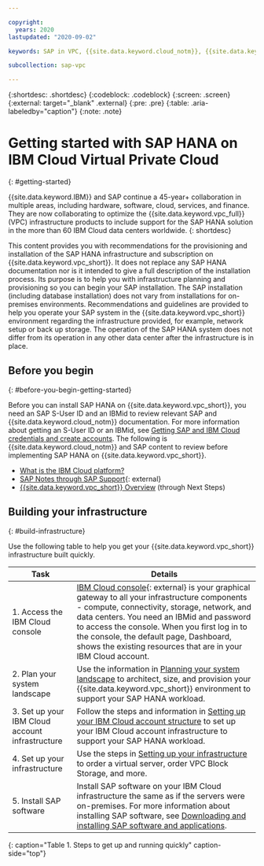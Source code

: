 ```yaml
---

copyright:
  years: 2020
lastupdated: "2020-09-02"

keywords: SAP in VPC, {{site.data.keyword.cloud_notm}}, {{site.data.keyword.cos_full_notm}}, {{site.data.keyword.cos_short}}, {{site.data.keyword.openshiftlong_notm}}, {{site.data.keyword.openshiftshort}}, Red Hat Enterprise Linux, SAP Data Hub on {{site.data.keyword.cloud_notm}}, data orchestration, data governance, data integration

subcollection: sap-vpc

---
```


{:shortdesc: .shortdesc}
{:codeblock: .codeblock}
{:screen: .screen}
{:external: target="_blank" .external}
{:pre: .pre}
{:table: .aria-labeledby="caption"}
{:note: .note}

# Getting started with SAP HANA on IBM Cloud Virtual Private Cloud
{: #getting-started}

{{site.data.keyword.IBM}} and SAP continue a 45-year+ collaboration in multiple areas, including hardware, software, cloud, services, and finance. They are now collaborating to optimize the {{site.data.keyword.vpc_full}} (VPC) infrastructure products to include support for the SAP HANA solution in the more than 60 IBM Cloud data centers worldwide.
{: shortdesc}

This content provides you with recommendations for the provisioning and installation of the SAP HANA infrastructure and subscription on {{site.data.keyword.vpc_short}}. It does not replace any SAP HANA documentation nor is it intended to give a full description of the installation process. Its purpose is to help you with infrastructure planning and provisioning so you can begin your SAP installation. The SAP installation (including database installation) does not vary from installations for on-premises environments. Recommendations and guidelines are provided to help you operate your SAP system in the {{site.data.keyword.vpc_short}} environment regarding the infrastructure provided, for example, network setup or back up storage. The operation of the SAP HANA system does not differ from its operation in any other data center after the infrastructure is in place.


## Before you begin
{: #before-you-begin-getting-started}

Before you can install SAP HANA on {{site.data.keyword.vpc_short}}, you need an SAP S-User ID and an IBMid to review relevant SAP and {{site.data.keyword.cloud_notm}} documentation. For more information about getting an S-User ID or an IBMid, see [Getting SAP and IBM Cloud credentials and create accounts](/docs/sap-vpc-hana?topic=sap-vpc-hana-planning-your-system-landscape#get_sap_ibm_credentials). The following is {{site.data.keyword.cloud_notm}} and SAP content to review before implementing SAP HANA on {{site.data.keyword.vpc_short}}.

  * [What is the IBM Cloud platform?](/docs/overview?topic=overview-whatis-platform)
  * [SAP Notes through SAP Support](https://support.sap.com/en/index.html){: external}
  * [{{site.data.keyword.vpc_short}} Overview](/docs/vpc?topic=vpc-about-vpc) (through Next Steps)

## Building your infrastructure
{: #build-infrastructure}

Use the following table to help you get your {{site.data.keyword.vpc_short}} infrastructure built quickly.

| Task | Details |
|--- | --- |
| 1. Access the IBM Cloud console | [IBM Cloud console](https://cloud.ibm.com){: external} is your graphical gateway to all your infrastructure components - compute, connectivity, storage, network, and data centers. You need an IBMid and password to access the console. When you first log in to the console, the default page, Dashboard, shows the existing resources that are in your IBM Cloud account. |
| 2. Plan your system landscape | Use the information in [Planning your system landscape](/docs/sap-vpc-hana?topic=sap-vpc-hana-planning-your-system-landscape) to architect, size, and provision your {{site.data.keyword.vpc_short}} environment to support your SAP HANA workload. |
| 3. Set up your IBM Cloud account infrastructure | Follow the steps and information in [Setting up your IBM Cloud account structure](/docs/sap-vpc-hana?topic=sap-vpc-hana-account-structure) to set up your IBM Cloud account infrastructure to support your SAP HANA workload. |
| 4. Set up your infrastructure | Use the steps in [Setting up your infrastructure](/docs/sap-vpc-hana?topic=sap-vpc-hana-set_up_infrastructure-vpc) to order a virtual server, order VPC Block Storage, and more. |
| 5. Install SAP software | Install SAP software on your IBM Cloud infrastructure the same as if the servers were on-premises. For more information about installing SAP software, see [Downloading and installing SAP software and applications](/docs/sap-vpc-hana?topic=sap-vpc-hana-install_sap). |
{: caption="Table 1. Steps to get up and running quickly" caption-side="top"}

